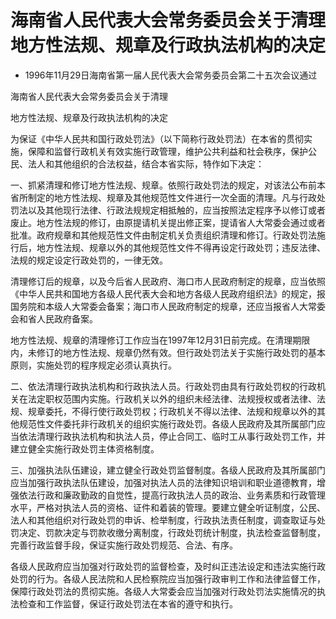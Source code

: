 # 海南省人民代表大会常务委员会关于清理地方性法规、规章及行政执法机构的决定

- 1996年11月29日海南省第一届人民代表大会常务委员会第二十五次会议通过

<!-- INFO END -->

海南省人民代表大会常务委员会关于清理

地方性法规、规章及行政执法机构的决定

为保证《中华人民共和国行政处罚法》（以下简称行政处罚法）在本省的贯彻实施，保障和监督行政机关有效实施行政管理，维护公共利益和社会秩序，保护公民、法人和其他组织的合法权益，结合本省实际，特作如下决定：

一、抓紧清理和修订地方性法规、规章。依照行政处罚法的规定，对该法公布前本省所制定的地方性法规、规章及其他规范性文件进行一次全面的清理。凡与行政处罚法以及其他现行法律、行政法规规定相抵触的，应当按照法定程序予以修订或者废止。地方性法规的修订，由原提请机关提出修正案，提请省人大常委会通过或者批准。政府规章和其他规范性文件由制定机关负责组织清理和修订。行政处罚法施行后，地方性法规、规章以外的其他规范性文件不得再设定行政处罚；违反法律、法规的规定设定行政处罚的，一律无效。

清理修订后的规章，以及今后省人民政府、海口市人民政府制定的规章，应当依照《中华人民共和国地方各级人民代表大会和地方各级人民政府组织法》的规定，报国务院和本级人大常委会备案；海口市人民政府制定的规章，还应当报省人大常委会和省人民政府备案。

地方性法规、规章的清理修订工作应当在1997年12月31日前完成。在清理期限内，未修订的地方性法规、规章仍然有效。但行政处罚法关于实施行政处罚的基本原则，实施处罚的程序规定必须认真执行。

二、依法清理行政执法机构和行政执法人员。行政处罚由具有行政处罚权的行政机关在法定职权范围内实施。行政机关以外的组织未经法律、法规授权或者法律、法规、规章委托，不得行使行政处罚权；行政机关不得以法律、法规和规章以外的其他规范性文件委托非行政机关的组织实施行政处罚。各级人民政府及其所属部门应当依法清理行政执法机构和执法人员，停止合同工、临时工从事行政处罚工作，并建立健全实施行政处罚主体资格制度。

三、加强执法队伍建设，建立健全行政处罚监督制度。各级人民政府及其所属部门应当加强行政执法队伍建设，加强对执法人员的法律知识培训和职业道德教育，增强依法行政和廉政勤政的自觉性，提高行政执法人员的政治、业务素质和行政管理水平，严格对执法人员的资格、证件和着装的管理。要建立健全听证制度，公民、法人和其他组织对行政处罚的申诉、检举制度，行政执法责任制度，调查取证与处罚决定、罚款决定与罚款收缴分离制度，行政处罚统计制度，执法检查监督制度，完善行政监督手段，保证实施行政处罚规范、合法、有序。

各级人民政府应当加强对行政处罚的监督检查，及时纠正违法设定和违法实施行政处罚的行为。各级人民法院和人民检察院应当加强行政审判工作和法律监督工作，保障行政处罚法的贯彻实施。各级人大常委会应当加强对行政处罚法实施情况的执法检查和工作监督，保证行政处罚法在本省的遵守和执行。
